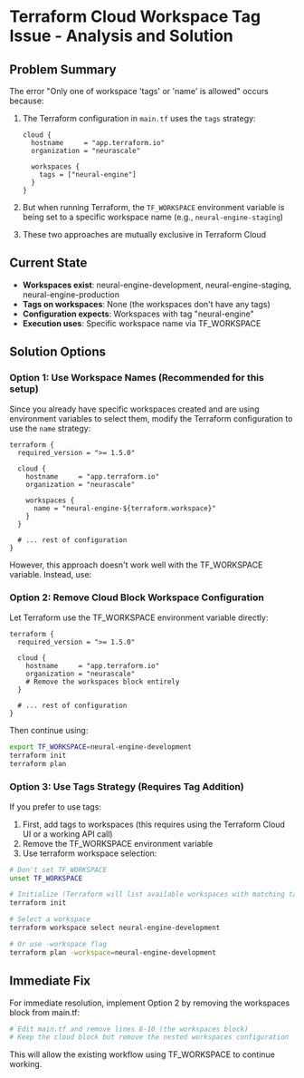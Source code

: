 # Terraform Cloud Workspace Tag Issue - Analysis and Solution

## Problem Summary

The error "Only one of workspace 'tags' or 'name' is allowed" occurs because:

1. The Terraform configuration in `main.tf` uses the `tags` strategy:

   ```hcl
   cloud {
     hostname     = "app.terraform.io"
     organization = "neurascale"

     workspaces {
       tags = ["neural-engine"]
     }
   }
   ```

2. But when running Terraform, the `TF_WORKSPACE` environment variable is being set to a specific workspace name (e.g., `neural-engine-staging`)

3. These two approaches are mutually exclusive in Terraform Cloud

## Current State

- **Workspaces exist**: neural-engine-development, neural-engine-staging, neural-engine-production
- **Tags on workspaces**: None (the workspaces don't have any tags)
- **Configuration expects**: Workspaces with tag "neural-engine"
- **Execution uses**: Specific workspace name via TF_WORKSPACE

## Solution Options

### Option 1: Use Workspace Names (Recommended for this setup)

Since you already have specific workspaces created and are using environment variables to select them, modify the Terraform configuration to use the `name` strategy:

```hcl
terraform {
  required_version = ">= 1.5.0"

  cloud {
    hostname     = "app.terraform.io"
    organization = "neurascale"

    workspaces {
      name = "neural-engine-${terraform.workspace}"
    }
  }

  # ... rest of configuration
}
```

However, this approach doesn't work well with the TF_WORKSPACE variable. Instead, use:

### Option 2: Remove Cloud Block Workspace Configuration

Let Terraform use the TF_WORKSPACE environment variable directly:

```hcl
terraform {
  required_version = ">= 1.5.0"

  cloud {
    hostname     = "app.terraform.io"
    organization = "neurascale"
    # Remove the workspaces block entirely
  }

  # ... rest of configuration
}
```

Then continue using:

```bash
export TF_WORKSPACE=neural-engine-development
terraform init
terraform plan
```

### Option 3: Use Tags Strategy (Requires Tag Addition)

If you prefer to use tags:

1. First, add tags to workspaces (this requires using the Terraform Cloud UI or a working API call)
2. Remove the TF_WORKSPACE environment variable
3. Use terraform workspace selection:

```bash
# Don't set TF_WORKSPACE
unset TF_WORKSPACE

# Initialize (Terraform will list available workspaces with matching tags)
terraform init

# Select a workspace
terraform workspace select neural-engine-development

# Or use -workspace flag
terraform plan -workspace=neural-engine-development
```

## Immediate Fix

For immediate resolution, implement Option 2 by removing the workspaces block from main.tf:

```bash
# Edit main.tf and remove lines 8-10 (the workspaces block)
# Keep the cloud block but remove the nested workspaces configuration
```

This will allow the existing workflow using TF_WORKSPACE to continue working.
